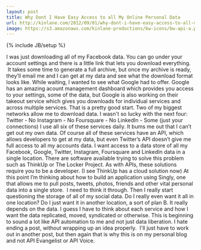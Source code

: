 ```yaml
---
layout: post
title: Why Dont I Have Easy Access to all My Online Personal Data
url: http://kinlane.com/2012/09/01/why-dont-i-have-easy-access-to-all-my-online-personal-data/
image: https://s3.amazonaws.com/kinlane-productions/bw-icons/bw-api-a.png
---
```

{% include JB/setup %}
<p>
     I was just downloading all of my Facebook data. You can go under your account settings and there is a little link that lets you download everything.  It takes some time to generate a full archive, but once my archive is ready, they’ll email me and I can get at my data and see what the download format looks like. While waiting, I wanted to see what Google had to offer. Google has an amazing acount management dashboard which provides you access to your settings, some of the data, but Google is also working on their takeout service which gives you downloads for individual services and across multiple services. That is a pretty good start. Two of my biggest networks allow me to download data. I wasn't so lucky with the next four: Twitter - No Instagram - No Foursquare - No LinkedIn - Some (just your connections) I use all six of these services daily. It bums me out that I can’t get out my own data. Of course all of these services have an API, which allows developers to get at my data, but even Twitter’s API doesn’t give me full access to all my accounts data. I want access to a data store of all my Facebook, Google, Twitter, Instagram, Foursquare and LinkedIn data in a single location. There are software available trying to solve this problem such as ThinkUp or The Locker Project. As with APIs, these solutions require you to be a developer. (I see ThinkUp has a cloud solution now) At this point I’m thinking about how to build an application using Singly, one that allows me to pull posts, tweets, photos, friends and other vital personal data into a single store.  I need to think it through. Then I really start questioning the storage of all of my social data. Do I really even want it all in one location? Do I just want it in another location, a sort of plan B. It really depends on the data. I guess I have to think about each service and how I want the data replicated, moved, syndicated or otherwise. This is beginning to sound a lot like API automation to me and not just data liberation. I hate ending a post, without wrapping up an idea properly.  I'll just have to work out in another post, but then again that is why this is on my personal blog and not API Evangelist or API Voice.
</p>
